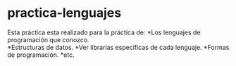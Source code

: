 # practica-lenguajes
Esta práctica esta realizado para la práctica de: 
*Los lenguajes de programación que conozco.  
*Estructuras de datos. 
*Ver librarías especificas de cada lenguaje. 
*Formas de programación. 
*etc.
